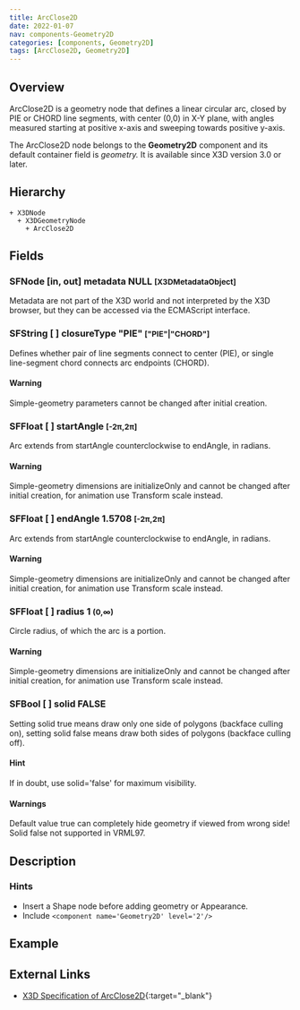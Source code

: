 ```yaml
---
title: ArcClose2D
date: 2022-01-07
nav: components-Geometry2D
categories: [components, Geometry2D]
tags: [ArcClose2D, Geometry2D]
---
```

<style>
.post h3 {
  word-spacing: 0.2em;
}
</style>

## Overview

ArcClose2D is a geometry node that defines a linear circular arc, closed by PIE or CHORD line segments, with center (0,0) in X-Y plane, with angles measured starting at positive x-axis and sweeping towards positive y-axis.

The ArcClose2D node belongs to the **Geometry2D** component and its default container field is *geometry.* It is available since X3D version 3.0 or later.

## Hierarchy

```
+ X3DNode
  + X3DGeometryNode
    + ArcClose2D
```

## Fields

### SFNode [in, out] **metadata** NULL <small>[X3DMetadataObject]</small>

Metadata are not part of the X3D world and not interpreted by the X3D browser, but they can be accessed via the ECMAScript interface.

### SFString [ ] **closureType** "PIE" <small>["PIE"|"CHORD"]</small>

Defines whether pair of line segments connect to center (PIE), or single line-segment chord connects arc endpoints (CHORD).

#### Warning

Simple-geometry parameters cannot be changed after initial creation.

### SFFloat [ ] **startAngle** <small>[-2π,2π]</small>

Arc extends from startAngle counterclockwise to endAngle, in radians.

#### Warning

Simple-geometry dimensions are initializeOnly and cannot be changed after initial creation, for animation use Transform scale instead.

### SFFloat [ ] **endAngle** 1.5708 <small>[-2π,2π]</small>

Arc extends from startAngle counterclockwise to endAngle, in radians.

#### Warning

Simple-geometry dimensions are initializeOnly and cannot be changed after initial creation, for animation use Transform scale instead.

### SFFloat [ ] **radius** 1 <small>(0,∞)</small>

Circle radius, of which the arc is a portion.

#### Warning

Simple-geometry dimensions are initializeOnly and cannot be changed after initial creation, for animation use Transform scale instead.

### SFBool [ ] **solid** FALSE

Setting solid true means draw only one side of polygons (backface culling on), setting solid false means draw both sides of polygons (backface culling off).

#### Hint

If in doubt, use solid='false' for maximum visibility.

#### Warnings

Default value true can completely hide geometry if viewed from wrong side! Solid false not supported in VRML97.

## Description

### Hints

- Insert a Shape node before adding geometry or Appearance.
- Include `<component name='Geometry2D' level='2'/>`

## Example

<x3d-canvas src="https://create3000.github.io/media/examples/Geometry2D/ArcClose2D/ArcClose2D.x3d"></x3d-canvas>

## External Links

- [X3D Specification of ArcClose2D](https://www.web3d.org/documents/specifications/19775-1/V4.0/Part01/components/geometry2D.html#ArcClose2D){:target="_blank"}
